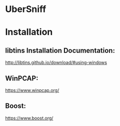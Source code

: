 # UberSniff

# Installation
## libtins Installation Documentation:
http://libtins.github.io/download/#using-windows

## WinPCAP:
https://www.winpcap.org/

## Boost:
https://www.boost.org/
